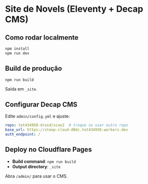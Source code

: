 # Site de Novels (Eleventy + Decap CMS)

## Como rodar localmente
```bash
npm install
npm run dev
```

## Build de produção
```bash
npm run build
```
Saída em `_site`.

## Configurar Decap CMS
Edite `admin/config.yml` e ajuste:
```yaml
repo: tet434950-droid/scan2  # troque se usar outro repo
base_url: https://steep-cloud-d8dc.tet434950.workers.dev
auth_endpoint: /
```

## Deploy no Cloudflare Pages
- **Build command**: `npm run build`
- **Output directory**: `_site`

Abra `/admin/` para usar o CMS.

